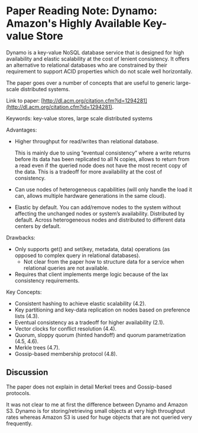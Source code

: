 
# Paper Reading Note: Dynamo: Amazon's Highly Available Key-value Store

Dynamo is a key-value NoSQL database service that is designed for high availability and elastic scalability at the cost of lenient consistency. It offers an alternative to relational databases who are constrained by their requirement to support ACID properties which do not scale well horizontally.

The paper goes over a number of concepts that are useful to generic large-scale distributed systems.

Link to paper: [http://dl.acm.org/citation.cfm?id=1294281](http://dl.acm.org/citation.cfm?id=1294281).

Keywords: key-value stores, large scale distributed systems

Advantages:

- Higher throughput for read/writes than relational database. 
 
  This is mainly due to using “eventual consistency” where a write returns before its data has been replicated to all N copies, allows to return from a read even if the queried node does not have the most recent copy of the data. This is a tradeoff for more availability at the cost of consistency.

- Can use nodes of heterogeneous capabilities (will only handle the load it can, allows multiple hardware generations in the same cloud).

- Elastic by default. You can add/remove nodes to the system without affecting the unchanged nodes or system’s availability.
Distributed by default. Across heterogeneous nodes and distributed to different data centers by default.

Drawbacks:

- Only supports get() and set(key, metadata, data) operations (as opposed to complex query in relational databases).
  - Not clear from the paper how to structure data for a service when relational queries are not available.
- Requires that client implements merge logic because of the lax consistency requirements.

Key Concepts:

- Consistent hashing to achieve elastic scalability (4.2).
- Key partitioning and key-data replication on nodes based on preference lists (4.3).
- Eventual consistency as a tradeoff for higher availability (2.1).
- Vector clocks for conflict resolution (4.4).
- Quorum, sloppy quorum (hinted handoff) and quorum parametrization (4.5, 4.6).
- Merkle trees (4.7).
- Gossip-based membership protocol (4.8).

## Discussion

The paper does not explain in detail Merkel trees and Gossip-based protocols.

It was not clear to me at first the difference between Dynamo and Amazon S3. Dynamo is for storing/retrieving small objects at very high throughput rates whereas Amazon S3 is used for huge objects that are not queried very frequently.
